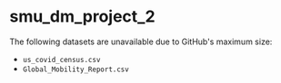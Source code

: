 # smu_dm_project_2

The following datasets are unavailable due to GitHub's maximum size:

+ `us_covid_census.csv`
+ `Global_Mobility_Report.csv`
